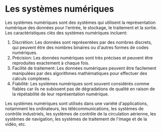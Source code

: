 # Les systèmes numériques

Les systèmes numériques sont des systèmes qui utilisent la représentation numérique des données pour l'entrée, le stockage, le traitement et la sortie. Les caractéristiques clés des systèmes numériques incluent:

1. Discrétion: Les données sont représentées par des nombres discrets, qui peuvent être des nombres binaires ou d'autres formes de codes numériques.
2. Précision: Les données numériques sont très précises et peuvent être reproduites exactement à chaque fois.
3. Facilité de traitement: Les données numériques peuvent être facilement manipulées par des algorithmes mathématiques pour effectuer des calculs complexes.
4. Fiabilité: Les systèmes numériques sont souvent considérés comme fiables car ils ne subissent pas de dégradations de qualité en raison de la répétabilité de leur représentation numérique.

Les systèmes numériques sont utilisés dans une variété d'applications, notamment les ordinateurs, les télécommunications, les systèmes de contrôle industriels, les systèmes de contrôle de la circulation aérienne, les systèmes de navigation, les systèmes de traitement de l'image et de la vidéo, etc.
